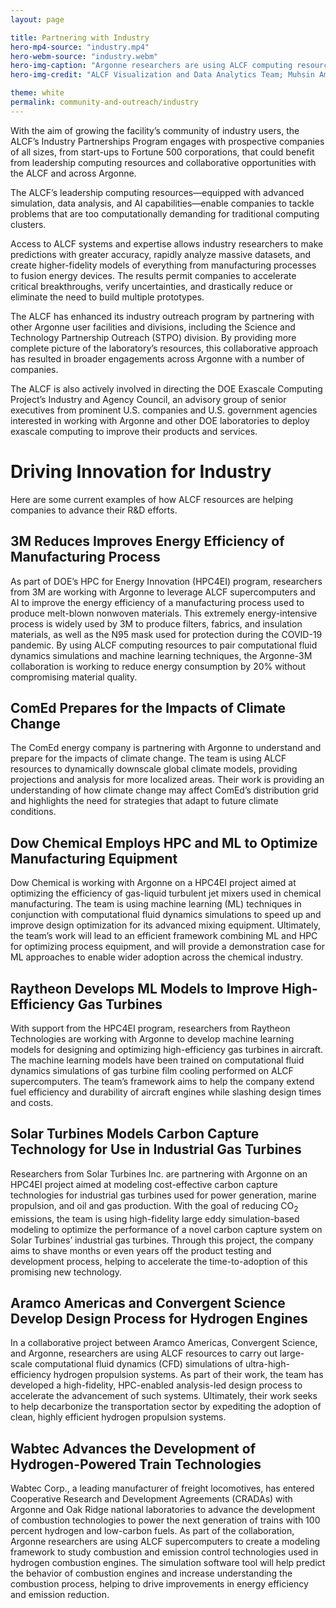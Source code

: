 ```yaml
---
layout: page

title: Partnering with Industry
hero-mp4-source: "industry.mp4"
hero-webm-source: "industry.webm"
hero-img-caption: "Argonne researchers are using ALCF computing resources to help the aviation industry advance the development of sustainable aviation fuels. This is a snapshot from a wall-resolved late eddy simulation of the turbulent flow inside the ARC M1 gas turbine combustor. The simulation was performed on ALCF computing resources using the Nek5000 code."
hero-img-credit: "ALCF Visualization and Data Analytics Team; Muhsin Ameen and Sicong Wu, Argonne National Laboratory"

theme: white
permalink: community-and-outreach/industry
---
```


With the aim of growing the facility’s community of industry users, the ALCF’s Industry Partnerships Program engages with prospective companies of all sizes, from start-ups to Fortune 500 corporations, that could benefit from leadership computing resources and collaborative opportunities with the ALCF and across Argonne.

The ALCF’s leadership computing resources—equipped with advanced simulation, data analysis, and AI capabilities—enable companies to tackle problems that are too computationally demanding for traditional computing clusters. 

Access to ALCF systems and expertise allows industry researchers to make predictions with greater accuracy, rapidly analyze massive datasets, and create higher-fidelity models of everything from manufacturing processes to fusion energy devices. The results permit companies to accelerate critical breakthroughs, verify uncertainties, and drastically reduce or eliminate the need to build multiple prototypes. 

The ALCF has enhanced its industry outreach program by partnering with other Argonne user facilities and divisions, including the Science and Technology Partnership Outreach (STPO) division. By providing more complete picture of the laboratory’s resources, this collaborative approach has resulted in broader engagements across Argonne with a number of companies. 

The ALCF is also actively involved in directing the DOE Exascale Computing Project’s Industry and Agency Council, an advisory group of senior executives from prominent U.S. companies and U.S. government agencies interested in working with Argonne and other DOE laboratories to deploy exascale computing to improve their products and services.

# Driving Innovation for Industry

Here are some current examples of how ALCF resources are helping companies to advance their R&D efforts.



## 3M Reduces Improves Energy Efficiency of Manufacturing Process 
As part of DOE’s HPC for Energy Innovation (HPC4EI) program, researchers from 3M are working with Argonne to leverage ALCF supercomputers and AI to improve the energy efficiency of a manufacturing process used to produce melt-blown nonwoven materials. This extremely energy-intensive process is widely used by 3M to produce filters, fabrics, and insulation materials, as well as the N95 mask used for protection during the COVID-19 pandemic. By using ALCF computing resources to pair computational fluid dynamics simulations and machine learning techniques, the Argonne-3M collaboration is working to reduce energy consumption by 20% without compromising material quality.

## ComEd Prepares for the Impacts of Climate Change
The ComEd energy company is partnering with Argonne to understand and prepare for the impacts of climate change. The team is using ALCF resources to dynamically downscale global climate models, providing projections and analysis for more localized areas. Their work is providing an understanding of how climate change may affect ComEd’s distribution grid and highlights the need for strategies that adapt to future climate conditions.

## Dow Chemical Employs HPC and ML to Optimize Manufacturing Equipment
Dow Chemical is working with Argonne on a HPC4EI project aimed at optimizing the efficiency of gas-liquid turbulent jet mixers used in chemical manufacturing. The team is using machine learning (ML) techniques in conjunction with computational fluid dynamics simulations to speed up and improve design optimization for its advanced mixing equipment. Ultimately, the team’s work will lead to an efficient framework combining ML and HPC for optimizing process equipment, and will provide a demonstration case for ML approaches to enable wider adoption across the chemical industry.

## Raytheon Develops ML Models to Improve High-Efficiency Gas Turbines 
With support from the HPC4EI program, researchers from Raytheon Technologies are working with Argonne to develop machine learning models for designing and optimizing high-efficiency gas turbines in aircraft. The machine learning models have been trained on computational fluid dynamics simulations of gas turbine film cooling performed on ALCF supercomputers. The team’s framework aims to help the company extend fuel efficiency and durability of aircraft engines while slashing design times and costs.

## Solar Turbines Models Carbon Capture Technology for Use in Industrial Gas Turbines
Researchers from Solar Turbines Inc. are partnering with Argonne on an HPC4EI project aimed at modeling cost-effective carbon capture technologies for industrial gas turbines used for power generation, marine propulsion, and oil and gas production. With the goal of reducing CO<sub>2</sub> emissions, the team is using high-fidelity large eddy simulation-based modeling to optimize the performance of a novel carbon capture system on Solar Turbines’ industrial gas turbines. Through this project, the company aims to shave months or even years off the product testing and development process, helping to accelerate the time-to-adoption of this promising new technology.

## Aramco Americas and Convergent Science Develop Design Process for Hydrogen Engines 
In a collaborative project between Aramco Americas, Convergent Science, and Argonne, researchers are using ALCF resources to carry out large-scale computational fluid dynamics (CFD) simulations of ultra-high-efficiency hydrogen propulsion systems. As part of their work, the team has developed a high-fidelity, HPC-enabled analysis-led design process to accelerate the advancement of such systems. Ultimately, their work seeks to help decarbonize the transportation sector by expediting the adoption of clean, highly efficient hydrogen propulsion systems.

## Wabtec Advances the Development of Hydrogen-Powered Train Technologies
Wabtec Corp., a leading manufacturer of freight locomotives, has entered Cooperative Research and Development Agreements (CRADAs) with Argonne and Oak Ridge national laboratories to advance the development of combustion technologies to power the next generation of trains with 100 percent hydrogen and low-carbon fuels. As part of the collaboration, Argonne researchers are using ALCF supercomputers to create a modeling framework to study combustion and emission control technologies used in hydrogen combustion engines. The simulation software tool will help predict the behavior of combustion engines and increase understanding the combustion process, helping to drive improvements in energy efficiency and emission reduction.
